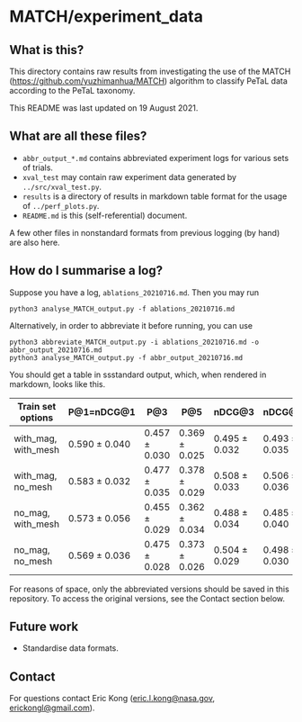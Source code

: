 # MATCH/experiment_data

## What is this?

This directory contains raw results from investigating the use of the MATCH (https://github.com/yuzhimanhua/MATCH) algorithm to classify PeTaL data according to the PeTaL taxonomy.

This README was last updated on 19 August 2021.

## What are all these files?

- `abbr_output_*.md` contains abbreviated experiment logs for various sets of trials.
- `xval_test` may contain raw experiment data generated by `../src/xval_test.py`.
- `results` is a directory of results in markdown table format for the usage of `../perf_plots.py`.
- `README.md` is this (self-referential) document.

A few other files in nonstandard formats from previous logging (by hand) are also here.

## How do I summarise a log?

Suppose you have a log, `ablations_20210716.md`. Then you may run

```
python3 analyse_MATCH_output.py -f ablations_20210716.md
```

Alternatively, in order to abbreviate it before running, you can use

```
python3 abbreviate_MATCH_output.py -i ablations_20210716.md -o abbr_output_20210716.md
python3 analyse_MATCH_output.py -f abbr_output_20210716.md
```

You should get a table in ssstandard output, which, when rendered in markdown, looks like this.

| Train set options | P@1=nDCG@1 | P@3 | P@5 | nDCG@3 | nDCG@5 |
| --- | --- | --- | --- | --- | --- |
| with_mag, with_mesh | 0.590 ± 0.040 | 0.457 ± 0.030 | 0.369 ± 0.025 | 0.495 ± 0.032 | 0.493 ± 0.035 |
| with_mag, no_mesh | 0.583 ± 0.032 | 0.477 ± 0.035 | 0.378 ± 0.029 | 0.508 ± 0.033 | 0.506 ± 0.036 |
| no_mag, with_mesh | 0.573 ± 0.056 | 0.455 ± 0.029 | 0.362 ± 0.034 | 0.488 ± 0.034 | 0.485 ± 0.040 |
| no_mag, no_mesh | 0.569 ± 0.036 | 0.475 ± 0.028 | 0.373 ± 0.026 | 0.504 ± 0.029 | 0.498 ± 0.030 |

For reasons of space, only the abbreviated versions should be saved in this repository. To access the original versions, see the Contact section below.

## Future work

- Standardise data formats.

## Contact

For questions contact Eric Kong (eric.l.kong@nasa.gov, erickongl@gmail.com).